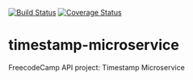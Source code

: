 [![Build Status](https://travis-ci.org/hexjelly/timestamp-microservice.svg?branch=master)](https://travis-ci.org/hexjelly/timestamp-microservice) [![Coverage Status](https://coveralls.io/repos/github/hexjelly/timestamp-microservice/badge.svg?branch=master)](https://coveralls.io/github/hexjelly/timestamp-microservice?branch=master)

# timestamp-microservice
FreecodeCamp API project: Timestamp Microservice
